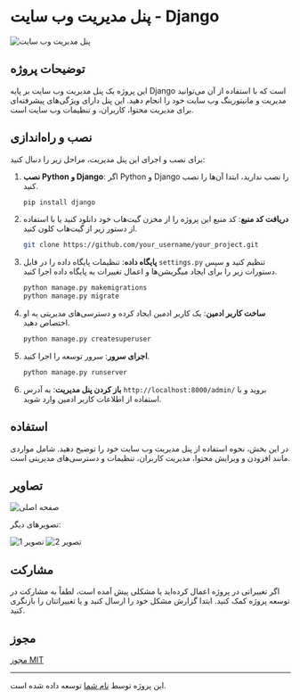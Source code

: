 # پنل مدیریت وب سایت - Django

![پنل مدیریت وب سایت](place_for_screenshot.png)

## توضیحات پروژه
این پروژه یک پنل مدیریت وب سایت بر پایه Django است که با استفاده از آن می‌توانید مدیریت و مانیتورینگ وب سایت خود را انجام دهید. این پنل دارای ویژگی‌های پیشرفته‌ای برای مدیریت محتوا، کاربران، و تنظیمات وب سایت است.

## نصب و راه‌اندازی
برای نصب و اجرای این پنل مدیریت، مراحل زیر را دنبال کنید:

1. **نصب Python و Django**: اگر Python و Django را نصب ندارید، ابتدا آن‌ها را نصب کنید.

    ```bash
    pip install django
    ```

2. **دریافت کد منبع**: کد منبع این پروژه را از مخزن گیت‌هاب خود دانلود کنید یا با استفاده از دستور زیر از گیت‌هاب کلون کنید.

    ```bash
    git clone https://github.com/your_username/your_project.git
    ```

3. **پایگاه داده**: تنظیمات پایگاه داده را در فایل `settings.py` تنظیم کنید و سپس دستورات زیر را برای ایجاد میگریشن‌ها و اعمال تغییرات به پایگاه داده اجرا کنید.

    ```bash
    python manage.py makemigrations
    python manage.py migrate
    ```

4. **ساخت کاربر ادمین**: یک کاربر ادمین ایجاد کرده و دسترسی‌های مدیریتی به او اختصاص دهید.

    ```bash
    python manage.py createsuperuser
    ```

5. **اجرای سرور**: سرور توسعه را اجرا کنید.

    ```bash
    python manage.py runserver
    ```

6. **باز کردن پنل مدیریت**: به آدرس `http://localhost:8000/admin/` بروید و با استفاده از اطلاعات کاربر ادمین وارد شوید.

## استفاده
در این بخش، نحوه استفاده از پنل مدیریت وب سایت خود را توضیح دهید. شامل مواردی مانند افزودن و ویرایش محتوا، مدیریت کاربران، تنظیمات و دسترسی‌های مدیریتی است.

## تصاویر

![صفحه اصلی](screenshot_home.png)

تصویر‌های دیگر:

![تصویر 1](screenshot_1.png)
![تصویر 2](screenshot_2.png)

## مشارکت
اگر تغییراتی در پروژه اعمال کرده‌اید یا مشکلی پیش آمده است، لطفاً به مشارکت در توسعه پروژه کمک کنید. ابتدا گزارش مشکل خود را ارسال کنید و یا تغییراتتان را بازنگری کنید.

## مجوز
[مجوز MIT](LICENSE)

---
این پروژه توسط [نام شما](https://github.com/your_username) توسعه داده شده است.
